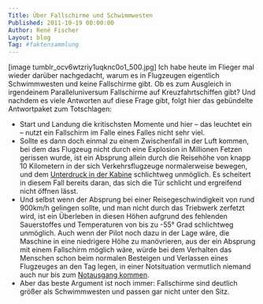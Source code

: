 ```yaml
---
Title: Über Fallschirme und Schwimmwesten
Published: 2011-10-19 00:00:00
Author: René Fischer
Layout: blog
Tag: #faktensammlung
---
```

[image tumblr_ocv6wtzriy1uqknc0o1_500.jpg]
Ich habe heute im Flieger mal wieder darüber nachgedacht, warum es in Flugzeugen eigentlich Schwimmwesten und keine Fallschirme gibt. Ob es zum Ausgleich in irgendeinem Paralleluniversum Fallschirme auf Kreuzfahrtschiffen gibt? Und nachdem es viele Antworten auf diese Frage gibt, folgt hier das gebündelte Antwortpaket zum Totschlagen:

* Start und Landung die kritischsten Momente und hier – das leuchtet ein – nutzt ein Fallschirm im Falle eines Falles nicht sehr viel.
* Sollte es dann doch einmal zu einem Zwischenfall in der Luft kommen, bei dem das Flugzeug nicht durch eine Explosion in Millionen Fetzen gerissen wurde, ist ein Absprung allein durch die Reisehöhe von knapp 10 Kilometern in der sich Verkehrsflugzeuge normalerweise bewegen, und dem [Unterdruck in der Kabine](https://de.wikipedia.org/wiki/Druckkabine) schlichtweg unmöglich. Es scheitert in diesem Fall bereits daran, das sich die Tür schlicht und ergreifend nicht öffnen lässt.
* Und selbst wenn der Absprung bei einer Reisegeschwindigkeit von rund 900km/h gelingen sollte, und man nicht durch das Triebwerk zerfetzt wird, ist ein Überleben in diesen Höhen aufgrund des fehlenden Sauerstoffes und Temperaturen von bis zu -55° Grad schlichtweg unmöglich. Auch wenn der Pilot noch dazu in der Lage wäre, die Maschine in eine niedrigere Höhe zu manövrieren, aus der ein Absprung mit einem Fallschirm möglich wäre, würde bei dem Verhalten das Menschen schon beim normalen Besteigen und Verlassen eines Flugzeuges an den Tag legen, in einer Notsituation vermutlich niemand auch nur bis zum [Notausgang kommen](https://de.wikipedia.org/wiki/Massenpanik).
* Aber das beste Argument ist noch immer: Fallschirme sind deutlich größer als Schwimmwesten und passen gar nicht unter den Sitz.
